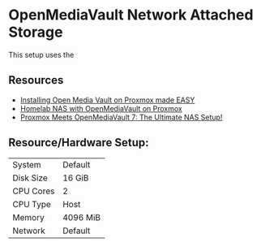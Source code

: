 # OpenMediaVault Network Attached Storage

This setup uses the

## Resources
* [Installing Open Media Vault on Proxmox made EASY](https://www.youtube.com/watch?v=Bce7VT3kJ4g)
* [Homelab NAS with OpenMediaVault on Proxmox](https://www.youtube.com/watch?v=gkihz5BJ0PQ)
* [Proxmox Meets OpenMediaVault 7: The Ultimate NAS Setup!](https://www.youtube.com/watch?v=ivtKb_FMq50)


## Resource/Hardware Setup:  

|               |               |
| ------------- | ------------- |
| System        | Default  |
| Disk Size     | 16 GiB  |
| CPU Cores     | 2  |  
| CPU Type      | Host  |  
| Memory        | 4096 MiB  |
| Network       | Default  |
